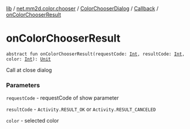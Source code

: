 [lib](../../../index.md) / [net.mm2d.color.chooser](../../index.md) / [ColorChooserDialog](../index.md) / [Callback](index.md) / [onColorChooserResult](./on-color-chooser-result.md)

# onColorChooserResult

`abstract fun onColorChooserResult(requestCode: `[`Int`](https://kotlinlang.org/api/latest/jvm/stdlib/kotlin/-int/index.html)`, resultCode: `[`Int`](https://kotlinlang.org/api/latest/jvm/stdlib/kotlin/-int/index.html)`, color: `[`Int`](https://kotlinlang.org/api/latest/jvm/stdlib/kotlin/-int/index.html)`): `[`Unit`](https://kotlinlang.org/api/latest/jvm/stdlib/kotlin/-unit/index.html)

Call at close dialog

### Parameters

`requestCode` - requestCode of show parameter

`resultCode` - `Activity.RESULT_OK` or `Activity.RESULT_CANCELED`

`color` - selected color